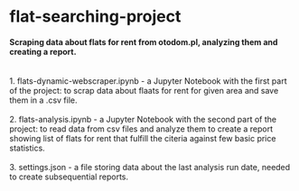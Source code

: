 # flat-searching-project
#### Scraping data about flats for rent from otodom.pl, analyzing them and creating a report.
<br>
1. flats-dynamic-webscraper.ipynb - a Jupyter Notebook with the first part of the project: to scrap data about flaats for rent for given area and save them in a .csv file.
<br><br>2. flats-analysis.ipynb - a Jupyter Notebook with the second part of the project: to read data from csv files and analyze them to create a report showing list of flats for rent that fulfill the citeria against few basic price statistics.
<br><br>3. settings.json - a file storing data about the last analysis run date, needed to create subsequential reports.
